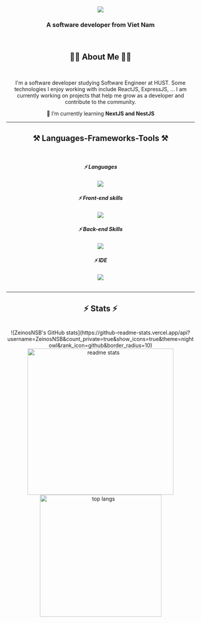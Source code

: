 <h1 align="center">
    <img src="https://readme-typing-svg.herokuapp.com/?font=Righteous&size=35&center=true&vCenter=true&width=500&height=70&duration=4000&lines=Hi+👋;+I'm+ZeinosNSB;" />
</h1>

<h3 align="center">A software developer from Viet Nam</h3>

<br/>

<div align="center">
  <h2>👨‍💻 About Me 👨‍💻</h2>
  <br>
  <p>
    I'm a software developer studying Software Engineer at HUST. Some technologies I enjoy working with include ReactJS, ExpressJS, ... I am currently working on projects that help me grow as a developer and contribute to the community.
  </p>

🌱 I’m currently learning **NextJS and NestJS**

 </div>

<div align="center"> 

</div>

 <hr/>

<h2 align="center">⚒️ Languages-Frameworks-Tools ⚒️</h2>
<br/>
<div align="center">
    <h5>⚡ Languages</h5>
    <img src="https://skillicons.dev/icons?i=html,css,javascript,typescript,java,cpp" />
    <h5>⚡ Front-end skills</h5>
    <img src="https://skillicons.dev/icons?i=react,nextjs,threejs,tailwind,antd,redux,styledcomponents" />
    <h5>⚡ Back-end Skills</h5>
    <img src="https://skillicons.dev/icons?i=nest,express,redis,mysql,mongodb,firebase,prisma,rabbitmq,elasticsearch,grafana,prometheus" /><br>
    <h5>⚡ IDE</h5>
    <img src="https://skillicons.dev/icons?i=webstorm,idea,vim" /><br>
</div>

<br/>

<hr/>

<h2 align="center">⚡ Stats ⚡</h2>
<br>
<div align=center>
  ![ZeinosNSB's GitHub stats](https://github-readme-stats.vercel.app/api?username=ZeinosNSB&count_private=true&show_icons=true&theme=nightowl&rank_icon=github&border_radius=10)
  <img width=390 src="https://github-readme-stats.vercel.app/api?username=ZeinosNSB&count_private=true&show_icons=true&theme=nightowl&rank_icon=github&border_radius=10" alt="readme stats" />
  <br/>
  <img width=325 align="center" src="https://github-readme-stats.vercel.app/api/top-langs/?username=ZeinosNSB&hide=HTML&langs_count=8&layout=compact&theme=react&border_radius=10&size_weight=0.5&count_weight=0.5&exclude_repo=github-readme-stats" alt="top langs" />
</div>


<br/>
